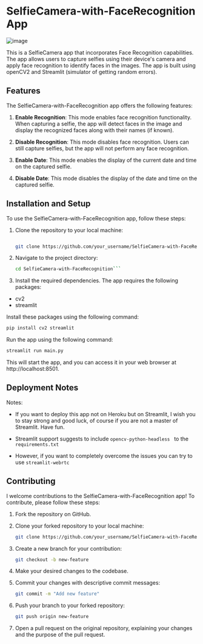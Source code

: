 # SelfieCamera-with-FaceRecognition App
![image](https://external-content.duckduckgo.com/iu/?u=https%3A%2F%2Ftalkjarvis.com%2Fwp-content%2Fuploads%2F2019%2F12%2F1-1.jpg&f=1&nofb=1&ipt=f97256ba48e23d92004bcc7c20e20b8e54ced69c68c2cb85c6fc1e7d99743414&ipo=images)

This is a SelfieCamera app that incorporates Face Recognition capabilities. 
The app allows users to capture selfies using their device's camera and apply face recognition to identify faces in the images. 
The app is built using openCV2 and Streamlit (simulator of getting random errors). 

## Features

The SelfieCamera-with-FaceRecognition app offers the following features:

1. **Enable Recognition**: This mode enables face recognition functionality. When capturing a selfie, the app will detect faces in the image and display the recognized faces along with their names (if known).

2. **Disable Recognition**: This mode disables face recognition. Users can still capture selfies, but the app will not perform any face recognition.

3. **Enable Date**: This mode enables the display of the current date and time on the captured selfie.

4. **Disable Date**: This mode disables the display of the date and time on the captured selfie.

## Installation and Setup

To use the SelfieCamera-with-FaceRecognition app, follow these steps:

1. Clone the repository to your local machine:

   ```bash
   
   git clone https://github.com/your_username/SelfieCamera-with-FaceRecognition.git


2. Navigate to the project directory:

    ```bash
    cd SelfieCamera-with-FaceRecognition```


3. Install the required dependencies. The app requires the following packages:

- cv2
- streamlit


Install these packages using the following command:

```bash
pip install cv2 streamlit 
``` 

Run the app using the following command:

```bash
streamlit run main.py
```

This will start the app, and you can access it in your web browser at http://localhost:8501.

## Deployment Notes

Notes: 
- If you want to deploy this app not on Heroku but on Streamlit, I wish you to stay strong 
and good luck, of course if you are not a master of Streamlit. Have fun.

- Streamlit support suggests to include `opencv-python-headless ` to the `requirements.txt`
- However, if you want to completely overcome the issues you can try to use `streamlit-webrtc`


## Contributing
I welcome contributions to the SelfieCamera-with-FaceRecognition app! To contribute, please follow these steps:

1. Fork the repository on GitHub.

2. Clone your forked repository to your local machine:

   ```bash
   git clone https://github.com/your_username/SelfieCamera-with-FaceRecognition.git
   ```
   
3. Create a new branch for your contribution:

   ```bash
   git checkout -b new-feature
   ```
   
4. Make your desired changes to the codebase.

5. Commit your changes with descriptive commit messages:

   ```bash
   git commit -m "Add new feature"
   ```

6. Push your branch to your forked repository: 
   ```bash
   git push origin new-feature
   ```

7. Open a pull request on the original repository, explaining your changes and the purpose of the pull request.
